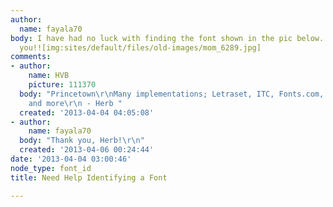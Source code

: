 ```yaml
---
author:
  name: fayala70
body: I have had no luck with finding the font shown in the pic below.  Please help!  Thank
  you!![img:sites/default/files/old-images/mom_6289.jpg]
comments:
- author:
    name: HVB
    picture: 111370
  body: "Princetown\r\nMany implementations; Letraset, ITC, Fonts.com, Scangraphic,
    and more\r\n - Herb "
  created: '2013-04-04 04:05:08'
- author:
    name: fayala70
  body: "Thank you, Herb!\r\n"
  created: '2013-04-06 00:24:44'
date: '2013-04-04 03:00:46'
node_type: font_id
title: Need Help Identifying a Font

---
```

